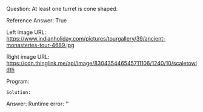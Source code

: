 Question: At least one turret is cone shaped.

Reference Answer: True

Left image URL: https://www.indianholiday.com/pictures/tourgallery/39/ancient-monasteries-tour-4689.jpg

Right image URL: https://cdn.thinglink.me/api/image/830435446545711106/1240/10/scaletowidth

Program:

```
Solution:
```
Answer: Runtime error: ''

